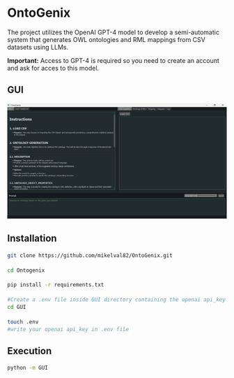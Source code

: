 # OntoGenix

The project utilizes the OpenAI GPT-4 model to develop a semi-automatic system that generates OWL ontologies and RML mappings from CSV datasets using LLMs. 

**Important:**
Access to GPT-4 is required so you need to create an account and ask for acces to this model.

## GUI

![GitHub Logo](/images/OntoGenix_GUI.png)

## Installation

```bash
git clone https://github.com/mikelval82/OntoGenix.git

cd Ontogenix

pip install -r requirements.txt

#Create a .env file inside GUI directory containing the openai api_key
cd GUI

touch .env
#write your openai api_key in .env file
```

## Execution

```bash
python -m GUI
```

